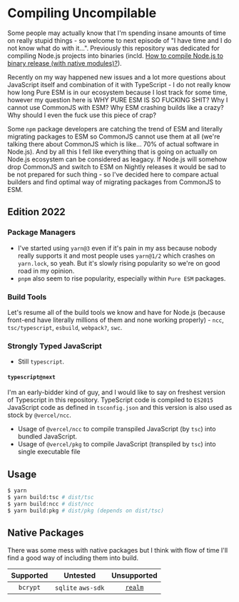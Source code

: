 # Compiling Uncompilable

Some people may actually know that I'm spending insane amounts of time on really stupid things - so welcome to next episode of "I have time and I do not know
what do with it...". Previously this repository was dedicated for compiling Node.js projects into binaries (incld.
[How to compile Node.js to binary release (with native modules)?](https://stackoverflow.com/questions/70662886/how-to-compile-node-js-to-binary-release-with-native-modules)).

Recently on my way happened new issues and a lot more questions about JavaScript itself and combination of it with TypeScript - I do not really know how long
Pure ESM is in our ecosystem because I lost track for some time, however my question here is WHY PURE ESM IS SO FUCKING SHIT? Why I cannot use CommonJS with
ESM? Why ESM crashing builds like a crazy? Why should I even the fuck use this piece of crap?

Some `npm` package developers are catching the trend of ESM and literally migrating packages to ESM so CommonJS cannot use them at all (we're talking there
about CommonJS which is like... 70% of actual software in Node.js). And by all this I fell like everything that is going on actually on Node.js ecosystem can be
considered as leagacy. If Node.js will somehow drop CommonJS and switch to ESM on Nightly releases it would be sad to be not prepared for such thing - so I've
decided here to compare actual builders and find optimal way of migrating packages from CommonJS to ESM.

## Edition 2022

### Package Managers

-  I've started using `yarn@3` even if it's pain in my ass because nobody really supports it and most people uses `yarn@1/2` which crashes on `yarn.lock`, so
   yeah. But it's slowly rising popularity so we're on good road in my opinion.
-  `pnpm` also seem to rise popularity, especially within `Pure ESM` packages.

### Build Tools

Let's resume all of the build tools we know and have for Node.js (because front-end have literally millions of them and none working properly) - `ncc`,
`tsc/typescript`, `esbuild`, `webpack?`, `swc`.

### Strongly Typed JavaScript

-  Still `typescript`.

#### `typescript@next`

I'm an early-bidder kind of guy, and I would like to say on freshest version of Typescript in this repository. TypeScript code is compiled to `ES2015`
JavaScript code as defined in `tsconfig.json` and this version is also used as stock by `@vercel/ncc`.

-  Usage of `@vercel/ncc` to compile transpiled JavaScript (by `tsc`) into bundled JavaScript.
-  Usage of `@vercel/pkg` to compile JavaScript (transpiled by `tsc`) into single executable file

## Usage

```bash
$ yarn
$ yarn build:tsc # dist/tsc
$ yarn build:ncc # dist/ncc
$ yarn build:pkg # dist/pkg (depends on dist/tsc)
```

## Native Packages

There was some mess with native packages but I think with flow of time I'll find a good way of including them into build.

| Supported |      Untested      |                        Unsupported                        |
| :-------: | :----------------: | :-------------------------------------------------------: |
| `bcrypt`  | `sqlite` `aws-sdk` | [`realm`](https://github.com/keinsell/typecraft/issues/6) |
